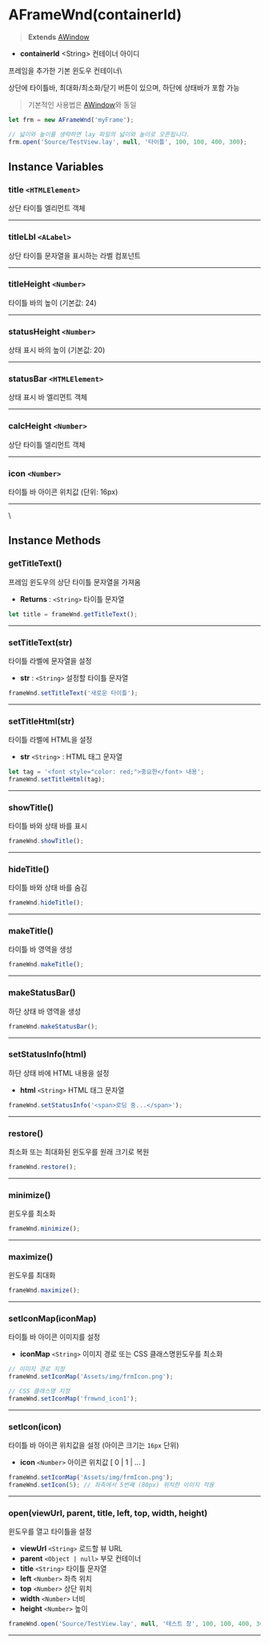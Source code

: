 # AFrameWnd(containerId)

> **Extends** [AWindow](https://wikidocs.net/275126)

* **containerId** \<String> 컨테이너 아이디

프레임을 추가한 기본 윈도우 컨테이너\


상단에 타이틀바, 최대화/최소화/닫기 버튼이 있으며, 하단에 상태바가 포함 가능

> 기본적인 사용법은 [AWindow](https://wikidocs.net/275126)와 동일

```js
let frm = new AFrameWnd('myFrame');

// 넓이와 높이를 생략하면 lay 파일의 넓이와 높이로 오픈됩니다.
frm.open('Source/TestView.lay', null, '타이틀', 100, 100, 400, 300);
```

## Instance Variables

### **title** `<HTMLElement>`

상단 타이틀 엘리먼트 객체

***

### **titleLbl** `<ALabel>`

상단 타이틀 문자열을 표시하는 라벨 컴포넌트

***

### **titleHeight** `<Number>`

타이틀 바의 높이 (기본값: 24)

***

### **statusHeight** `<Number>`

상태 표시 바의 높이 (기본값: 20)

***

### **statusBar** `<HTMLElement>`

상태 표시 바 엘리먼트 객체

***

### **calcHeight** `<Number>`

상단 타이틀 엘리먼트 객체

***

### **icon** `<Number>`

타이틀 바 아이콘 위치값 (단위: 16px)

***

\


## Instance Methods

### getTitleText()

프레임 윈도우의 상단 타이틀 문자열을 가져옴

* **Returns** : `<String>` 타이틀 문자열

```js
let title = frameWnd.getTitleText();
```

***

### setTitleText(str)

타이틀 라벨에 문자열을 설정

* **str** : `<String>` 설정할 타이틀 문자열

```js
frameWnd.setTitleText('새로운 타이틀');
```

***

### setTitleHtml(str)

타이틀 라벨에 HTML을 설정

* **str** `<String>` : HTML 태그 문자열

```js
let tag = '<font style="color: red;">중요한</font> 내용'; 
frameWnd.setTitleHtml(tag);
```

***

### showTitle()

타이틀 바와 상태 바를 표시

```js
frameWnd.showTitle();
```

***

### hideTitle()

타이틀 바와 상태 바를 숨김

```js
frameWnd.hideTitle();
```

***

### makeTitle()

타이틀 바 영역을 생성

```js
frameWnd.makeTitle();
```

***

### makeStatusBar()

하단 상태 바 영역을 생성

```js
frameWnd.makeStatusBar();
```

***

### setStatusInfo(html)

하단 상태 바에 HTML 내용을 설정

* **html** `<String>` HTML 태그 문자열

```js
frameWnd.setStatusInfo('<span>로딩 중...</span>');
```

***

### restore()

최소화 또는 최대화된 윈도우를 원래 크기로 복원

```js
frameWnd.restore();
```

***

### minimize()

윈도우를 최소화

```js
frameWnd.minimize();
```

***

### maximize()

윈도우를 최대화

```js
frameWnd.maximize();
```

***

### setIconMap(iconMap)

타이틀 바 아이콘 이미지를 설정

* **iconMap** `<String>` 이미지 경로 또는 CSS 클래스명윈도우를 최소화

```js
// 이미지 경로 지정
frameWnd.setIconMap('Assets/img/frmIcon.png');

// CSS 클래스명 지정
frameWnd.setIconMap('frmwnd_icon1');
```

***

### setIcon(icon)

타이틀 바 아이콘 위치값을 설정 (아이콘 크기는 `16px` 단위)

* **icon** `<Number>` 아이콘 위치값 \[ 0 | 1 | ... ]

```js
frameWnd.setIconMap('Assets/img/frmIcon.png');
frameWnd.setIcon(5); // 좌측에서 5번째 (80px) 위치한 이미지 적용
```

***

### open(viewUrl, parent, title, left, top, width, height)

윈도우를 열고 타이틀을 설정

* **viewUrl** `<String>` 로드할 뷰 URL
* **parent** `<Object | null>` 부모 컨테이너
* **title** `<String>` 타이틀 문자열
* **left** `<Number>` 좌측 위치
* **top** `<Number>` 상단 위치
* **width** `<Number>` 너비
* **height** `<Number>` 높이

```js
frameWnd.open('Source/TestView.lay', null, '테스트 창', 100, 100, 400, 300);
```

***
